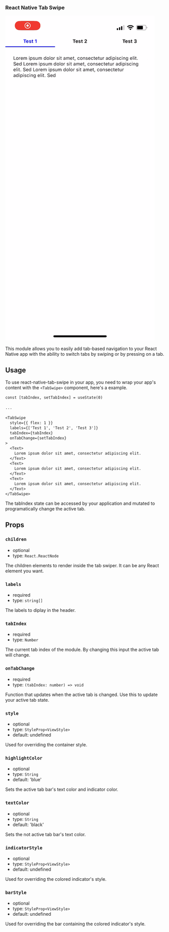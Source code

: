 ### React Native Tab Swipe

![](demo.gif)

This module allows you to easily add tab-based navigation to your React Native app with the ability to switch tabs by swiping or by pressing on a tab.

## Usage

To use react-native-tab-swipe in your app, you need to wrap your app's content with the `<TabSwipe>` component, here's a example.


```
const [tabIndex, setTabIndex] = useState(0)

...

<TabSwipe
  style={{ flex: 1 }}
  labels={['Test 1', 'Test 2', 'Test 3']}
  tabIndex={tabIndex}
  onTabChange={setTabIndex}
>
  <Text>
    Lorem ipsum dolor sit amet, consectetur adipiscing elit.
  </Text>
  <Text>
    Lorem ipsum dolor sit amet, consectetur adipiscing elit.
  </Text>
  <Text>
    Lorem ipsum dolor sit amet, consectetur adipiscing elit.
  </Text>
</TabSwipe>
```

The tabIndex state can be accessed by your application and mutated to programatically change the active tab.

## Props

### `children`
- optional
- type: `React.ReactNode`

The children elements to render inside the tab swiper. It can be any React element you want.


### `labels`

- required
- type: `string[]`

The labels to diplay in the header.

### `tabIndex`

- required
- type: `Number`

The current tab index of the module. By changing this input the active tab will change.

### `onTabChange`
 
- required
- type: `(tabIndex: number) => void`

Function that updates when the active tab is changed. Use this to update your active tab state.

### `style`

- optional
- type: `StyleProp<ViewStyle>`
- default: undefined

Used for overriding the container style.

### `highlightColor`

- optional
- type: `String`
- default: 'blue'

Sets the active tab bar's text color and indicator color.

### `textColor`

- optional
- type: `String`
- default: 'black'

Sets the not active tab bar's text color.

### `indicatorStyle`

- optional
- type: `StyleProp<ViewStyle>`
- default: undefined

Used for overriding the colored indicator's style.

### `barStyle`

- optional
- type: `StyleProp<ViewStyle>`
- default: undefined

Used for overriding the bar containing the colored indicator's style.



